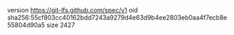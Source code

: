 version https://git-lfs.github.com/spec/v1
oid sha256:55cf803cc40162bdd7243a9279d4e63d9b4ee2803eb0aa4f7ecb8e55804d90a5
size 2427
